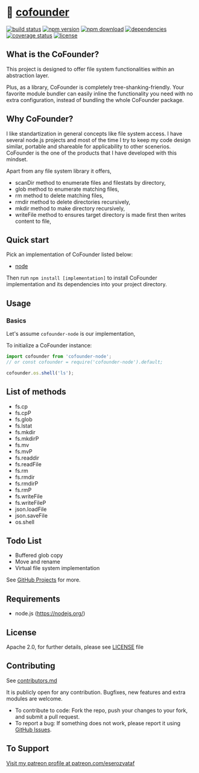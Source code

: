 # 💾 [cofounder](https://github.com/eserozvataf/cofounder)

[![build status][build-image]][build-url]
[![npm version][npm-image]][npm-url]
[![npm download][download-image]][npm-url]
[![dependencies][dep-image]][dep-url]
[![coverage status][coverage-image]][coverage-url]
[![license][license-image]][license-url]


## What is the CoFounder?

This project is designed to offer file system functionalities within an abstraction layer.

Plus, as a library, CoFounder is completely tree-shanking-friendly. Your favorite module bundler can easily inline the functionality you need with no extra configuration, instead of bundling the whole CoFounder package.


## Why CoFounder?

I like standartization in general concepts like file system access. I have several node.js projects and most of the time I try to keep my code design similar, portable and shareable for applicability to other scenerios. CoFounder is the one of the products that I have developed with this mindset.

Apart from any file system library it offers,

- scanDir method to enumerate files and filestats by directory,
- glob method to enumerate matching files,
- rm method to delete matching files,
- rmdir method to delete directories recursively,
- mkdir method to make directory recursively,
- writeFile method to ensures target directory is made first then writes content to file,


## Quick start

Pick an implementation of CoFounder listed below:

- [node](https://github.com/eserozvataf/cofounder-node)

Then run `npm install [implementation]` to install CoFounder implementation and its dependencies into your project directory.


## Usage

### Basics

Let's assume `cofounder-node` is our implementation,

To initialize a CoFounder instance:

```js
import cofounder from 'cofounder-node';
// or const cofounder = require('cofounder-node').default;

cofounder.os.shell('ls');
```


## List of methods

- fs.cp
- fs.cpP
- fs.glob
- fs.lstat
- fs.mkdir
- fs.mkdirP
- fs.mv
- fs.mvP
- fs.readdir
- fs.readFile
- fs.rm
- fs.rmdir
- fs.rmdirP
- fs.rmP
- fs.writeFile
- fs.writeFileP
- json.loadFile
- json.saveFile
- os.shell


## Todo List

- Buffered glob copy
- Move and rename
- Virtual file system implementation

See [GitHub Projects](https://github.com/eserozvataf/cofounder/projects) for more.


## Requirements

* node.js (https://nodejs.org/)


## License

Apache 2.0, for further details, please see [LICENSE](LICENSE) file


## Contributing

See [contributors.md](contributors.md)

It is publicly open for any contribution. Bugfixes, new features and extra modules are welcome.

* To contribute to code: Fork the repo, push your changes to your fork, and submit a pull request.
* To report a bug: If something does not work, please report it using [GitHub Issues](https://github.com/eserozvataf/cofounder/issues).


## To Support

[Visit my patreon profile at patreon.com/eserozvataf](https://www.patreon.com/eserozvataf)


[build-image]: https://travis-ci.org/eserozvataf/cofounder.svg?branch=master
[build-url]: https://travis-ci.org/eserozvataf/cofounder
[npm-image]: https://img.shields.io/npm/v/cofounder.svg?style=flat-square
[npm-url]: https://www.npmjs.com/package/cofounder
[download-image]: https://img.shields.io/npm/dt/cofounder.svg?style=flat-square
[dep-image]: https://img.shields.io/david/eserozvataf/cofounder.svg?style=flat-square
[dep-url]: https://github.com/eserozvataf/cofounder
[coverage-image]: https://codecov.io/gh/eserozvataf/cofounder/branch/master/graph/badge.svg
[coverage-url]: https://codecov.io/gh/eserozvataf/cofounder
[license-image]: https://img.shields.io/npm/l/cofounder.svg?style=flat-square
[license-url]: https://github.com/eserozvataf/cofounder/blob/master/LICENSE
